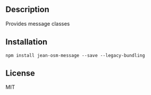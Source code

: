 ## Description

Provides message classes

## Installation

`npm install jean-osm-message --save --legacy-bundling`

## License

MIT